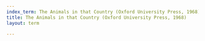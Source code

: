 ```yaml
---
index_term: The Animals in that Country (Oxford University Press, 1968)
title: The Animals in that Country (Oxford University Press, 1968)
layout: term

---
```

